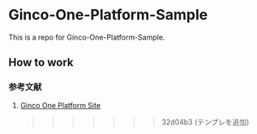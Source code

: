 # Ginco-One-Platform-Sample

This is a repo for Ginco-One-Platform-Sample.

## How to work

### 参考文献

1. [Ginco One Platform Site](https://console.cloud.ginco.com/nodes/api)
   > > > > > > > 32d04b3 (テンプレを追加)
